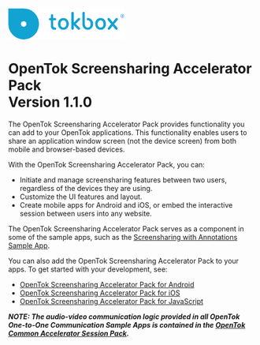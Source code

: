 ![logo](./tokbox-logo.png)

# OpenTok Screensharing Accelerator Pack<br/>Version 1.1.0

The OpenTok Screensharing Accelerator Pack provides functionality you can add to your OpenTok applications. This functionality enables users to share an application window screen (not the device screen) from both mobile and browser-based devices.

With the OpenTok Screensharing Accelerator Pack, you can:

- Initiate and manage screensharing features between two users, regardless of the devices they are using.
- Customize the UI features and layout.
- Create mobile apps for Android and iOS, or embed the interactive session between users into any website.

The OpenTok Screensharing Accelerator Pack serves as a component in some of the sample apps, such as the [Screensharing with Annotations Sample App](https://github.com/opentok/one-to-one-screen-annotations-sample-apps). 

You can also add the OpenTok Screensharing Accelerator Pack to your apps. To get started with your development, see:

- [OpenTok Screensharing Accelerator Pack for Android](./android)
- [OpenTok Screensharing Accelerator Pack for iOS](./ios)
- [OpenTok Screensharing Accelerator Pack for JavaScript](./js)

_**NOTE: The audio-video communication logic provided in all OpenTok One-to-One Communication Sample Apps is contained in the [OpenTok Common Accelerator Session Pack](https://github.com/opentok/acc-pack-common).**_
